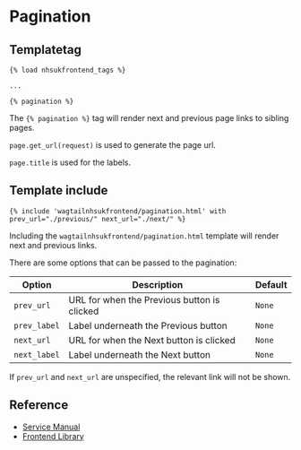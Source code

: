 # Pagination

## Templatetag

```django
{% load nhsukfrontend_tags %}

...

{% pagination %}
```

The `{% pagination %}` tag will render next and previous page links to sibling pages.

`page.get_url(request)` is used to generate the page url.

`page.title` is used for the labels.


## Template include

```django
{% include 'wagtailnhsukfrontend/pagination.html' with prev_url="./previous/" next_url="./next/" %}
```

Including the `wagtailnhsukfrontend/pagination.html` template will render next and previous links.

There are some options that can be passed to the pagination:

| Option | Description | Default |
| ------ | ----------- | ------- |
| `prev_url` | URL for when the Previous button is clicked | `None` |
| `prev_label` | Label underneath the Previous button | `None` |
| `next_url` | URL for when the Next button is clicked | `None` |
| `next_label` | Label underneath the Next button | `None` |

If `prev_url` and `next_url` are unspecified, the relevant link will not be shown.

## Reference

* [Service Manual](https://beta.nhs.uk/service-manual/styles-components-patterns/pagination)  
* [Frontend Library](https://github.com/nhsuk/nhsuk-frontend/tree/master/packages/components/pagination)

